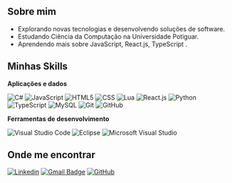## Sobre mim

-  Explorando novas tecnologias e desenvolvendo soluções de software.
-  Estudando Ciência da Computação na Universidade Potiguar.
-  Aprendendo mais sobre JavaScript, React.js, TypeScript .

## Minhas Skills

**Aplicações e dados**

![C#](https://img.shields.io/badge/C%23-239120?style=flat&logo=unity&logoColor=white)
![JavaScript](https://img.shields.io/badge/-JavaScript-333333?style=flat&logo=javascript)
![HTML5](https://img.shields.io/badge/-HTML5-333333?style=flat&logo=HTML5)
![CSS](https://img.shields.io/badge/-CSS-333333?style=flat&logo=CSS3&logoColor=1572B6)
![Lua](https://img.shields.io/badge/Lua-2C2D72?style=for-the-badge&logo=lua&logoColor=white)
![React.js](https://img.shields.io/badge/-React-333333?style=flat&logo=react)
![Python](https://img.shields.io/badge/python-3670A0?style=for-the-badge&logo=python&logoColor=ffdd54)
![TypeScript](https://shields.io/badge/TypeScript-3178C6?logo=TypeScript&logoColor=FFF&style=flat-square)
![MySQL](https://img.shields.io/badge/-MySQL-333333?style=flat&logo=mysql)
![Git](https://img.shields.io/badge/-Git-333333?style=flat&logo=git)
![GitHub](https://img.shields.io/badge/-GitHub-333333?style=flat&logo=github)

**Ferramentas de desenvolvimento**

![Visual Studio Code](https://img.shields.io/badge/-Visual%20Studio%20Code-333333?style=flat&logo=visual-studio-code&logoColor=007ACC)
![Eclipse](https://img.shields.io/badge/-Eclipse-333333?style=flat&logo=eclipse-ide&logoColor=2C2255)
![Microsoft Visual Studio](https://img.shields.io/badge/Microsoft%20Visual%20Studio-v14)

## Onde me encontrar

[![Linkedin](https://img.shields.io/badge/-LinkedIn-blue?style=flat-square&logo=Linkedin&logoColor=white&link=YOUR_LINKEDIN_URL/)](https://www.linkedin.com/in/annybeatriz-silvaarujo/)
[![Gmail Badge](https://img.shields.io/badge/Gmail-D14836?style=for-the-badge&logo=gmail&logoColor=white)](mailto:annybeatrizjpg@gmail.com)
[![GitHub](https://img.shields.io/github/followers/iuricode?label=follow&style=social)](https://github.com/beatrizaraujow)
